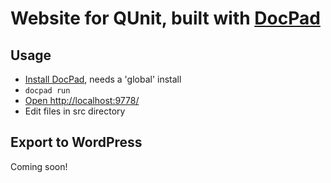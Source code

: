 # Website for QUnit, built with [DocPad](https://github.com/bevry/docpad)


## Usage

* [Install DocPad](https://github.com/bevry/docpad), needs a 'global' install
* `docpad run`
* [Open http://localhost:9778/](http://localhost:9778/)
* Edit files in src directory

## Export to WordPress

Coming soon!